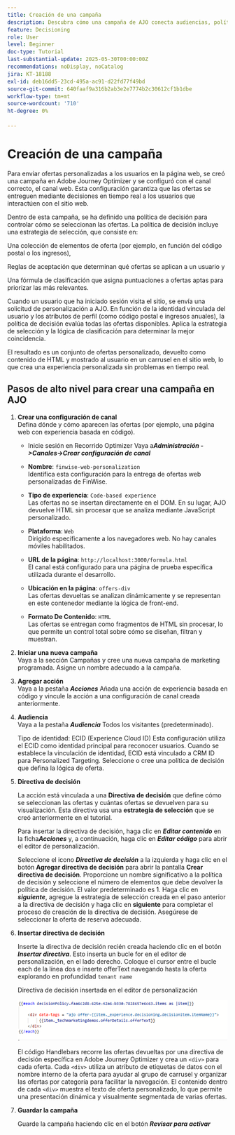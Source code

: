 ```yaml
---
title: Creación de una campaña
description: Descubra cómo una campaña de AJO conecta audiencias, políticas de decisión y canales para ofrecer ofertas personalizadas en el momento adecuado en todos los puntos de contacto de los clientes.
feature: Decisioning
role: User
level: Beginner
doc-type: Tutorial
last-substantial-update: 2025-05-30T00:00:00Z
recommendations: noDisplay, noCatalog
jira: KT-18188
exl-id: deb16dd5-23cd-495a-ac91-d22fd77f49bd
source-git-commit: 640faaf9a316b2ab3e2e7774b2c30612cf1b1dbe
workflow-type: tm+mt
source-wordcount: '710'
ht-degree: 0%

---
```


# Creación de una campaña

Para enviar ofertas personalizadas a los usuarios en la página web, se creó una campaña en Adobe Journey Optimizer y se configuró con el canal correcto, el canal web. Esta configuración garantiza que las ofertas se entreguen mediante decisiones en tiempo real a los usuarios que interactúen con el sitio web.

Dentro de esta campaña, se ha definido una política de decisión para controlar cómo se seleccionan las ofertas. La política de decisión incluye una estrategia de selección, que consiste en:

Una colección de elementos de oferta (por ejemplo, en función del código postal o los ingresos),

Reglas de aceptación que determinan qué ofertas se aplican a un usuario y

Una fórmula de clasificación que asigna puntuaciones a ofertas aptas para priorizar las más relevantes.

Cuando un usuario que ha iniciado sesión visita el sitio, se envía una solicitud de personalización a AJO. En función de la identidad vinculada del usuario y los atributos de perfil (como código postal e ingresos anuales), la política de decisión evalúa todas las ofertas disponibles. Aplica la estrategia de selección y la lógica de clasificación para determinar la mejor coincidencia.

El resultado es un conjunto de ofertas personalizado, devuelto como contenido de HTML y mostrado al usuario en un carrusel en el sitio web, lo que crea una experiencia personalizada sin problemas en tiempo real.


## Pasos de alto nivel para crear una campaña en AJO

1. **Crear una configuración de canal**\
   Defina dónde y cómo aparecen las ofertas (por ejemplo, una página web con experiencia basada en código).
   - Inicie sesión en Recorrido Optimizer
Vaya a _&#x200B;**Administración ->Canales->Crear configuración de canal**&#x200B;_
   - **Nombre**: `finwise-web-personalization`\
     Identifica esta configuración para la entrega de ofertas web personalizadas de FinWise.

   - **Tipo de experiencia**: `Code-based experience`\
     Las ofertas no se insertan directamente en el DOM. En su lugar, AJO devuelve HTML sin procesar que se analiza mediante JavaScript personalizado.

   - **Plataforma**: `Web`\
     Dirigido específicamente a los navegadores web. No hay canales móviles habilitados.


   - **URL de la página**: `http://localhost:3000/formula.html`\
     El canal está configurado para una página de prueba específica utilizada durante el desarrollo.

   - **Ubicación en la página**: `offers-div`\
     Las ofertas devueltas se analizan dinámicamente y se representan en este contenedor mediante la lógica de front-end.

   - **Formato De Contenido**: `HTML`\
     Las ofertas se entregan como fragmentos de HTML sin procesar, lo que permite un control total sobre cómo se diseñan, filtran y muestran.


2. **Iniciar una nueva campaña**\
   Vaya a la sección Campañas y cree una nueva campaña de marketing programada. Asigne un nombre adecuado a la campaña.


3. **Agregar acción**\
   Vaya a la pestaña _&#x200B;**Acciones**&#x200B;_
Añada una acción de experiencia basada en código y vincule la acción a una configuración de canal creada anteriormente.



4. **Audiencia**\
   Vaya a la pestaña _&#x200B;**Audiencia**&#x200B;_
Todos los visitantes (predeterminado).

   Tipo de identidad: ECID (Experience Cloud ID)
Esta configuración utiliza el ECID como identidad principal para reconocer usuarios. Cuando se establece la vinculación de identidad, ECID está vinculado a CRM ID para Personalized Targeting. Seleccione o cree una política de decisión que defina la lógica de oferta.

5. **Directiva de decisión**


   La acción está vinculada a una **Directiva de decisión** que define cómo se seleccionan las ofertas y cuántas ofertas se devuelven para su visualización. Esta directiva usa una **estrategia de selección** que se creó anteriormente en el tutorial.

   Para insertar la directiva de decisión, haga clic en **_Editar contenido_** en la ficha _&#x200B;**Acciones**&#x200B;_ y, a continuación, haga clic en **_Editar código_** para abrir el editor de personalización.

   Seleccione el icono _&#x200B;**Directiva de decisión**&#x200B;_ a la izquierda y haga clic en el botón **Agregar directiva de decisión** para abrir la pantalla **Crear directiva de decisión**. Proporcione un nombre significativo a la política de decisión y seleccione el número de elementos que debe devolver la política de decisión. El valor predeterminado es 1.
Haga clic en **_siguiente_**, agregue la estrategia de selección creada en el paso anterior a la directiva de decisión y haga clic en **siguiente** para completar el proceso de creación de la directiva de decisión. Asegúrese de seleccionar la oferta de reserva adecuada.

6. **Insertar directiva de decisión**

   Inserte la directiva de decisión recién creada haciendo clic en el botón _&#x200B;**Insertar directiva**&#x200B;_. Esto inserta un bucle for en el editor de personalización, en el lado derecho.
Coloque el cursor entre el bucle each de la línea dos e inserte offerText navegando hasta la oferta explorando en profundidad `tenant name`

   Directiva de decisión insertada en el editor de personalización

   ![editor de personalización](assets/personalization-editor.png)



   El código Handlebars recorre las ofertas devueltas por una directiva de decisión específica en Adobe Journey Optimizer y crea un `<div>` para cada oferta. Cada `<div>` utiliza un atributo de etiquetas de datos con el nombre interno de la oferta para ayudar al grupo de carrusel y organizar las ofertas por categoría para facilitar la navegación. El contenido dentro de cada `<div>` muestra el texto de oferta personalizado, lo que permite una presentación dinámica y visualmente segmentada de varias ofertas.

7. **Guardar la campaña**

   Guarde la campaña haciendo clic en el botón _&#x200B;**Revisar para activar**&#x200B;_


